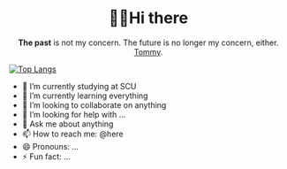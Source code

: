 <!-- prettier-ignore-start -->
<!-- markdownlint-disable -->
<div align="center">
  <h1>🐱‍👤Hi there</h1>
  <p><strong>The past</strong> is not my concern. The future is no longer my concern, either. <a href="https://www.imdb.com/title/tt2442560/">Tommy</a>.</p>
</div>

[![Top Langs](https://github-readme-stats.vercel.app/api/top-langs/?username=imzqqq&layout=compact)](https://github.com/imzqqq/imqzzZ)

- 🔭 I’m currently studying at SCU
- 🌱 I’m currently learning everything
- 👯 I’m looking to collaborate on anything
- 🤔 I’m looking for help with ...
- 💬 Ask me about anything
- 📫 How to reach me: @here
- 😄 Pronouns: ...
- ⚡ Fun fact: ...
